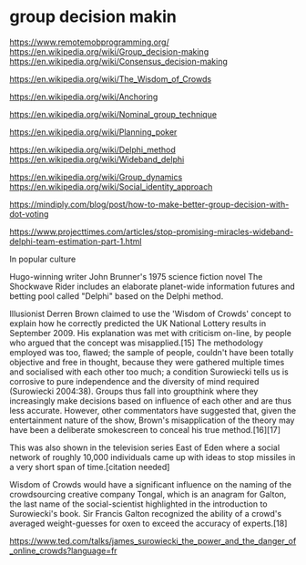# group decision makin

https://www.remotemobprogramming.org/
https://en.wikipedia.org/wiki/Group_decision-making
https://en.wikipedia.org/wiki/Consensus_decision-making


https://en.wikipedia.org/wiki/The_Wisdom_of_Crowds

https://en.wikipedia.org/wiki/Anchoring

https://en.wikipedia.org/wiki/Nominal_group_technique


https://en.wikipedia.org/wiki/Planning_poker

https://en.wikipedia.org/wiki/Delphi_method
https://en.wikipedia.org/wiki/Wideband_delphi

https://en.wikipedia.org/wiki/Group_dynamics
https://en.wikipedia.org/wiki/Social_identity_approach

https://mindiply.com/blog/post/how-to-make-better-group-decision-with-dot-voting

https://www.projecttimes.com/articles/stop-promising-miracles-wideband-delphi-team-estimation-part-1.html

In popular culture

Hugo-winning writer John Brunner's 1975 science fiction novel The Shockwave Rider includes an elaborate planet-wide information futures and betting pool called "Delphi" based on the Delphi method.

Illusionist Derren Brown claimed to use the 'Wisdom of Crowds' concept to explain how he correctly predicted the UK National Lottery results in September 2009. His explanation was met with criticism on-line, by people who argued that the concept was misapplied.[15] The methodology employed was too, flawed; the sample of people, couldn't have been totally objective and free in thought, because they were gathered multiple times and socialised with each other too much; a condition Surowiecki tells us is corrosive to pure independence and the diversity of mind required (Surowiecki 2004:38). Groups thus fall into groupthink where they increasingly make decisions based on influence of each other and are thus less accurate. However, other commentators have suggested that, given the entertainment nature of the show, Brown's misapplication of the theory may have been a deliberate smokescreen to conceal his true method.[16][17]

This was also shown in the television series East of Eden where a social network of roughly 10,000 individuals came up with ideas to stop missiles in a very short span of time.[citation needed]

Wisdom of Crowds would have a significant influence on the naming of the crowdsourcing creative company Tongal, which is an anagram for Galton, the last name of the social-scientist highlighted in the introduction to Surowiecki's book. Sir Francis Galton recognized the ability of a crowd's averaged weight-guesses for oxen to exceed the accuracy of experts.[18] 


https://www.ted.com/talks/james_surowiecki_the_power_and_the_danger_of_online_crowds?language=fr
